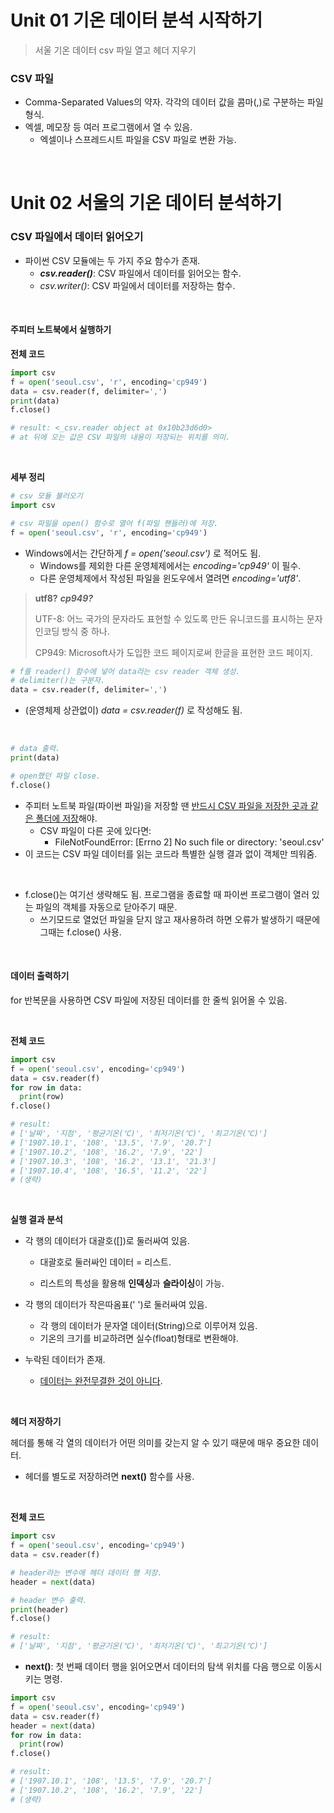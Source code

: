 # Unit 01 기온 데이터 분석 시작하기

> 서울 기온 데이터 csv 파일 열고 헤더 지우기

### CSV 파일

- Comma-Separated Values의 약자. 각각의 데이터 값을 콤마(,)로 구분하는 파일 형식.
- 엑셀, 메모장 등 여러 프로그램에서 열 수 있음.
  - 엑셀이나 스프레드시트 파일을 CSV 파일로 변환 가능.

<br>

# Unit 02 서울의 기온 데이터 분석하기 

### CSV 파일에서 데이터 읽어오기

- 파이썬 CSV 모듈에는 두 가지 주요 함수가 존재.
  - ***csv.reader()***: CSV 파일에서 데이터를 읽어오는 함수.
  - *csv.writer()*: CSV 파일에서 데이터를 저장하는 함수.

<br>

#### 주피터 노트북에서 실행하기

**전체 코드**

~~~python
import csv
f = open('seoul.csv', 'r', encoding='cp949')
data = csv.reader(f, delimiter=',')
print(data)
f.close()

# result: <_csv.reader object at 0x10b23d6d0>
# at 뒤에 오는 값은 CSV 파일의 내용이 저장되는 위치를 의미.
~~~

<br>

**세부 정리**

~~~python
# csv 모듈 불러오기
import csv

# csv 파일을 open() 함수로 열어 f(파일 핸들러)에 저장.
f = open('seoul.csv', 'r', encoding='cp949')
~~~

- Windows에서는 간단하게 *f = open('seoul.csv')* 로 적어도 됨.
  - Windows를 제외한 다른 운영체제에서는 *encoding='cp949'* 이 필수.
  - 다른 운영체제에서 작성된 파일을 윈도우에서 열려면 *encoding='utf8'*.

> **utf8?**  ***cp949?***
>
> UTF-8: 어느 국가의 문자라도 표현할 수 있도록 만든 유니코드를 표시하는 문자 인코딩 방식 중 하나.
>
> CP949: Microsoft사가 도입한 코드 페이지로써 한글을 표현한 코드 페이지.

~~~python
# f를 reader() 함수에 넣어 data라는 csv reader 객체 생성.
# delimiter()는 구분자.
data = csv.reader(f, delimiter=',')
~~~

- (운영체제 상관없이) *data = csv.reader(f)* 로 작성해도 됨.

<br>

~~~python
# data 출력.
print(data)

# open했던 파일 close.
f.close()
~~~

- 주피터 노트북 파일(파이썬 파일)을 저장할 땐 <u>반드시 CSV 파일을 저장한 곳과 같은 폴더에 저장</u>해야.
  - CSV 파일이 다른 곳에 있다면:
    - FileNotFoundError: [Errno 2] No such file or directory: 'seoul.csv'
- 이 코드는 CSV 파일 데이터를 읽는 코드라 특별한 실행 결과 없이 객체만 띄워줌.

<br>

- f.close()는 여기선 생략해도 됨. 프로그램을 종료할 때 파이썬 프로그램이 열러 있는 파일의 객체를 자동으로 닫아주기 때문.
  - 쓰기모드로 열었던 파일을 닫지 않고 재사용하려 하면 오류가 발생하기 때문에 그때는 f.close() 사용.

<br>

#### 데이터 출력하기

for 반복문을 사용하면 CSV 파일에 저장된 데이터를 한 줄씩 읽어올 수 있음.

<br>

**전체 코드**

~~~python
import csv
f = open('seoul.csv', encoding='cp949')
data = csv.reader(f)
for row in data:
  print(row)
f.close()

# result:
# ['날짜', '지점', '평균기온(℃)', '최저기온(℃)', '최고기온(℃)']
# ['1907.10.1', '108', '13.5', '7.9', '20.7']
# ['1907.10.2', '108', '16.2', '7.9', '22']
# ['1907.10.3', '108', '16.2', '13.1', '21.3']
# ['1907.10.4', '108', '16.5', '11.2', '22']
# (생략)
~~~

<br>

**실행 결과 분석**

- 각 행의 데이터가 대괄호([])로 둘러싸여 있음.
  - 대괄호로 둘러싸인 데이터 = 리스트. 

  - 리스트의 특성을 활용해 **인덱싱**과 **슬라이싱**이 가능.

- 각 행의 데이터가 작은따옴표(' ')로 둘러싸여 있음.
  - 각 행의 데이터가 문자열 데이터(String)으로 이루어져 있음.
  - 기온의 크기를 비교하려면 실수(float)형태로 변환해야.

- 누락된 데이터가 존재.
  - <u>데이터는 완전무결한 것이 아니다</u>.

<br>

**헤더 저장하기**

헤더를 통해 각 열의 데이터가 어떤 의미를 갖는지 알 수 있기 때문에 매우 중요한 데이터.

- 헤더를 별도로 저장하려면 **next()** 함수를 사용.

<br>

**전체 코드**

~~~python
import csv
f = open('seoul.csv', encoding='cp949')
data = csv.reader(f)

# header라는 변수에 헤더 데이터 행 저장.
header = next(data)

# header 변수 출력.
print(header)
f.close()

# result: 
# ['날짜', '지점', '평균기온(℃)', '최저기온(℃)', '최고기온(℃)']
~~~

- **next()**: 첫 번째 데이터 행을 읽어오면서 데이터의 탐색 위치를 다음 행으로 이동시키는 명령.

~~~python
import csv
f = open('seoul.csv', encoding='cp949')
data = csv.reader(f)
header = next(data)
for row in data:
  print(row)
f.close()

# result:
# ['1907.10.1', '108', '13.5', '7.9', '20.7']
# ['1907.10.2', '108', '16.2', '7.9', '22']
# (생략)
~~~

